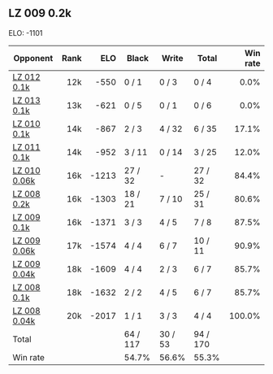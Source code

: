 ## LZ 009 0.2k ##

ELO: -1101

Opponent | Rank | ELO | Black | Write | Total | Win rate
---------|-----:|----:|-------|-------|-------|-------:
[LZ 012 0.1k](LZ%20012%200.1k.md) | 12k | -550 | 0 / 1 | 0 / 3 | 0 / 4 | 0.0%
[LZ 013 0.1k](LZ%20013%200.1k.md) | 13k | -621 | 0 / 5 | 0 / 1 | 0 / 6 | 0.0%
[LZ 010 0.1k](LZ%20010%200.1k.md) | 14k | -867 | 2 / 3 | 4 / 32 | 6 / 35 | 17.1%
[LZ 011 0.1k](LZ%20011%200.1k.md) | 14k | -952 | 3 / 11 | 0 / 14 | 3 / 25 | 12.0%
[LZ 010 0.06k](LZ%20010%200.06k.md) | 16k | -1213 | 27 / 32 | - | 27 / 32 | 84.4%
[LZ 008 0.2k](LZ%20008%200.2k.md) | 16k | -1303 | 18 / 21 | 7 / 10 | 25 / 31 | 80.6%
[LZ 009 0.1k](LZ%20009%200.1k.md) | 16k | -1371 | 3 / 3 | 4 / 5 | 7 / 8 | 87.5%
[LZ 009 0.06k](LZ%20009%200.06k.md) | 17k | -1574 | 4 / 4 | 6 / 7 | 10 / 11 | 90.9%
[LZ 009 0.04k](LZ%20009%200.04k.md) | 18k | -1609 | 4 / 4 | 2 / 3 | 6 / 7 | 85.7%
[LZ 008 0.1k](LZ%20008%200.1k.md) | 18k | -1632 | 2 / 2 | 4 / 5 | 6 / 7 | 85.7%
[LZ 008 0.04k](LZ%20008%200.04k.md) | 20k | -2017 | 1 / 1 | 3 / 3 | 4 / 4 | 100.0%
Total | | | 64 / 117 | 30 / 53 | 94 / 170 | 
Win rate| | | 54.7% | 56.6% | 55.3% | 
